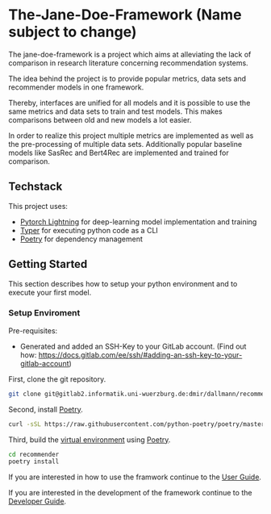 # The-Jane-Doe-Framework (Name subject to change) #
The jane-doe-framework is a project which aims at alleviating the lack of comparison in research
literature concerning recommendation systems. 

The idea behind the project is to provide popular metrics, data sets and recommender models in one
framework. 

Thereby, interfaces are unified for all models and it is possible to use the same metrics and data 
sets to train and test models. This makes comparisons between old and new models a lot easier.

In order to realize this project multiple metrics are implemented as well as the pre-processing of multiple data sets.
Additionally popular baseline models like SasRec and Bert4Rec are implemented and trained for comparison. 

## Techstack ##
This project uses:
* [Pytorch Lightning](https://www.pytorchlightning.ai/) for deep-learning model implementation and training
* [Typer](https://typer.tiangolo.com/) for executing python code as a CLI
* [Poetry](https://python-poetry.org/docs/#installation) for dependency management
 
## Getting Started ##
This section describes how to setup your python environment and to execute your first model.

### Setup Enviroment ###
Pre-requisites: 
* Generated and added an SSH-Key to your GitLab account.
(Find out how: https://docs.gitlab.com/ee/ssh/#adding-an-ssh-key-to-your-gitlab-account) 

First, clone the git repository. 
````bash
git clone git@gitlab2.informatik.uni-wuerzburg.de:dmir/dallmann/recommender.git
````

Second, install [Poetry](https://python-poetry.org/docs/#installation).
```bash
curl -sSL https://raw.githubusercontent.com/python-poetry/poetry/master/get-poetry.py | python -
```
 
Third, build the 
[virtual environment](https://uoa-eresearch.github.io/eresearch-cookbook/recipe/2014/11/26/python-virtual-env/)
using [Poetry](https://python-poetry.org/docs/#installation).

````bash
cd recommender 
poetry install
````
If you are interested in how to use the framwork continue to the [User Guide](./user_guide.md).

If you are interested in the development of the framework continue to the [Developer Guide](./developer_guide.md).
